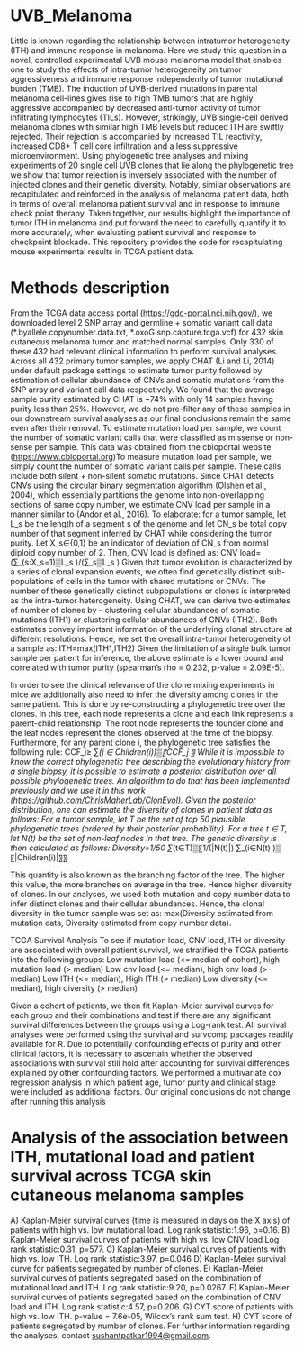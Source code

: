 # UVB_Melanoma
Little is known regarding the relationship between intratumor heterogeneity (ITH) and immune response in melanoma. Here we study this question in a novel, controlled experimental UVB mouse melanoma model that enables one to study the effects of intra-tumor heterogeneity on tumor aggressiveness and immune response independently of tumor mutational burden (TMB). The induction of UVB-derived mutations in parental melanoma cell-lines gives rise to high TMB tumors that are highly aggressive accompanied by decreased anti-tumor activity of tumor infiltrating lymphocytes (TILs). However, strikingly, UVB single-cell derived melanoma clones with similar high TMB levels but reduced ITH are swiftly rejected. Their rejection is accompanied by increased TIL reactivity, increased CD8+ T cell core infiltration and a less suppressive microenvironment. Using phylogenetic tree analyses and mixing experiments of 20 single cell UVB clones that lie along the phylogenetic tree we show that tumor rejection is inversely associated with the number of injected clones and their genetic diversity. Notably, similar observations are recapitulated and reinforced in the analysis of melanoma patient data, both in terms of overall melanoma patient survival and in response to immune check point therapy.  Taken together, our results highlight the importance of tumor ITH in melanoma and put forward the need to carefully quantify it to more accurately, when evaluating patient survival and response to checkpoint blockade. This repository provides the code for recapitulating mouse experimental results in TCGA patient data. 

# Methods description
From the TCGA data access portal (https://gdc-portal.nci.nih.gov/), we downloaded level 2 SNP array and germline + somatic variant call data (*.byallele.copynumber.data.txt, *.oxoG.snp.capture.tcga.vcf) for 432 skin cutaneous melanoma tumor and matched normal samples. Only 330 of these 432 had relevant clinical information to perform survival analyses. Across all 432 primary tumor samples, we apply CHAT (Li and Li, 2014) under default package settings to estimate tumor purity followed by estimation of cellular abundance of CNVs and somatic mutations from the SNP array and variant call data respectively. We found that the average sample purity estimated by CHAT is ~74% with only 14 samples having purity less than 25%. However, we do not pre-filter any of these samples in our downstream survival analyses as our final conclusions remain the same even after their removal. To estimate mutation load per sample, we count the number of somatic variant calls that were classified as missense or non-sense per sample. This data was obtained from the cbioportal website (https://www.cbioportal.org)To measure mutation load per sample, we simply count the number of somatic variant calls per sample. These calls include both silent + non-silent somatic mutations. Since CHAT detects CNVs using the circular binary segmentation algorithm (Olshen et al., 2004), which essentially partitions the genome into non-overlapping sections of same copy number, we estimate CNV load per sample in a manner similar to (Andor et al., 2016). To elaborate: for a tumor sample, let L_s be the length of a segment s of the genome and let CN_s be total copy number of that segment inferred by CHAT while considering the tumor purity. Let X_s∈{0,1} be an indicator of deviation of CN_s from normal diploid copy number of 2. Then, CNV load is defined as:
CNV load=(∑_(s:X_s=1)▒L_s )/(∑_s▒L_s )
Given that tumor evolution is characterized by a series of clonal expansion events, we often find genetically distinct sub-populations of cells in the tumor with shared mutations or CNVs. The number of these genetically distinct subpopulations or clones is interpreted as the intra-tumor heterogeneity. Using CHAT, we can derive two estimates of number of clones by – clustering cellular abundances of somatic mutations (ITH1) or clustering cellular abundances of CNVs (ITH2). Both estimates convey important information of the underlying clonal structure at different resolutions. Hence, we set the overall intra-tumor heterogeneity of a sample as:
ITH=max⁡(ITH1,ITH2)
Given the limitation of a single bulk tumor sample per patient for inference, the above estimate is a lower bound and correlated with tumor purity (spearman’s rho = 0.232, p-value = 2.09E-5). 

In order to see the clinical relevance of the clone mixing experiments in mice we additionally also need to infer the diversity among clones in the same patient. This is done by re-constructing a phylogenetic tree over the clones. In this tree, each node represents a clone and each link represents a parent-child relationship. The root node represents the founder clone and the leaf nodes represent the clones observed at the time of the biopsy. Furthermore, for any parent clone i, the phylogenetic tree satisfies the following rule:
CCF_i≥ ∑_(j ∈ Children(i))▒〖CCF_j 〗
While it is impossible to know the correct phylogenetic tree describing the evolutionary history from a single biopsy, it is possible to estimate a posterior distribution over all possible phylogenetic trees. An algorithm to do that has been implemented previously and we use it in this work (https://github.com/ChrisMaherLab/ClonEvol). Given the posterior distribution, one can estimate the diversity of clones in patient data as follows:  For a tumor sample, let T be the set of top 50 plausible phylogenetic trees (ordered by their posterior probability). For a tree t ∈ T, let N(t) be the set of non-leaf nodes in that tree. The genetic diversity is then calculated as follows:
Diversity=1/50 ∑_(t∈T)▒〖1/(|N(t)|) ∑_(i∈N(t) )▒〖|Children(i)|〗〗

This quantity is also known as the branching factor of the tree. The higher this value, the more branches on average in the tree. Hence higher diversity of clones. In our analyses, we used both mutation and copy number data to infer distinct clones and their cellular abundances. Hence, the clonal diversity in the tumor sample was set as: max(Diversity estimated from mutation data, Diversity estimated from copy number data).

TCGA Survival Analysis 
To see if mutation load, CNV load, ITH or diversity are associated with overall patient survival, we stratified the TCGA patients into the following groups:
	Low mutation load (<= median of cohort), high mutation load (> median)
	Low cnv load (<= median), high cnv load (> median)
	Low ITH (<= median), High ITH (> median)
	Low diversity (<= median), high diversity (> median)

Given a cohort of patients, we then fit Kaplan-Meier survival curves for each group and their combinations and test if there are any significant survival differences between the groups using a Log-rank test. All survival analyses were performed using the survival and survcomp packages readily available for R. Due to potentially confounding effects of purity and other clinical factors, it is necessary to ascertain whether the observed associations with survival still hold after accounting for survival differences explained by other confounding factors. We performed a multivariate cox regression analysis in which patient age, tumor purity and clinical stage were included as additional factors. Our original conclusions do not change after running this analysis


# Analysis of the association between ITH, mutational load and patient survival across TCGA skin cutaneous melanoma samples 
A) Kaplan-Meier survival curves (time is measured in days on the X axis) of patients with high vs. low mutational load. Log rank statistic:1.96, p=0.16. B) Kaplan-Meier survival curves of patients with high vs. low CNV load Log rank statistic:0.31, p=577. C) Kaplan-Meier survival curves of patients with high vs. low ITH. Log rank statistic:3.97, p=0.046 D) Kaplan-Meier survival curve for patients segregated by number of clones. E) Kaplan-Meier survival curves of patients segregated based on the combination of mutational load and ITH. Log rank statistic:9.20, p=0.0267. F) Kaplan-Meier survival curves of patients segregated based on the combination of CNV load and ITH. Log rank statistic:4.57, p=0.206. G) CYT score of patients with high vs. low ITH. p-value = 7.6e-05, Wilcox’s rank sum test. H) CYT score of patients segregated by number of clones.  For further information regarding the analyses, contact sushantpatkar1994@gmail.com.

